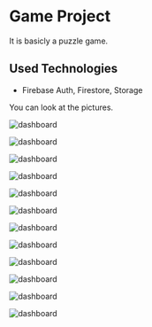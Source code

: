# Game Project
It is basicly a puzzle game.

## Used Technologies

- Firebase Auth, Firestore, Storage

  

You can look at the pictures.

![dashboard](https://github.com/byfad51/interview2023_2/blob/main/game_app/1.png)

![dashboard](https://github.com/byfad51/interview2023_2/blob/main/game_app/2.png)

![dashboard](https://github.com/byfad51/interview2023_2/blob/main/game_app/3.png)

![dashboard](https://github.com/byfad51/interview2023_2/blob/main/game_app/4.png)

![dashboard](https://github.com/byfad51/interview2023_2/blob/main/game_app/5_1.png)

![dashboard](https://github.com/byfad51/interview2023_2/blob/main/game_app/5_lastgames.png)

![dashboard](https://github.com/byfad51/interview2023_2/blob/main/game_app/6.png)

![dashboard](https://github.com/byfad51/interview2023_2/blob/main/game_app/6_1.png)

![dashboard](https://github.com/byfad51/interview2023_2/blob/main/game_app/7.png)

![dashboard](https://github.com/byfad51/interview2023_2/blob/main/game_app/8.png)

![dashboard](https://github.com/byfad51/interview2023_2/blob/main/game_app/8_1.png)

![dashboard](https://github.com/byfad51/interview2023_2/blob/main/game_app/menu.png)



